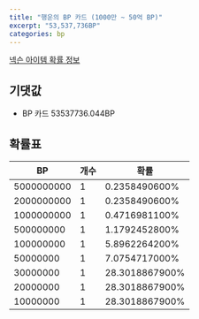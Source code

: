```yaml
---
title: "행운의 BP 카드 (1000만 ~ 50억 BP)"
excerpt: "53,537,736BP"
categories: bp
---
```

[넥슨 아이템 확률 정보](http://iteminfo.nexon.com/probability/fco?sn=4536)

## 기댓값
  - BP 카드 53537736.044BP

## 확률표

|BP|개수|확률|
|---|---|---|
|5000000000|1|0.2358490600%|
|2000000000|1|0.2358490600%|
|1000000000|1|0.4716981100%|
|500000000|1|1.1792452800%|
|100000000|1|5.8962264200%|
|50000000|1|7.0754717000%|
|30000000|1|28.3018867900%|
|20000000|1|28.3018867900%|
|10000000|1|28.3018867900%|
